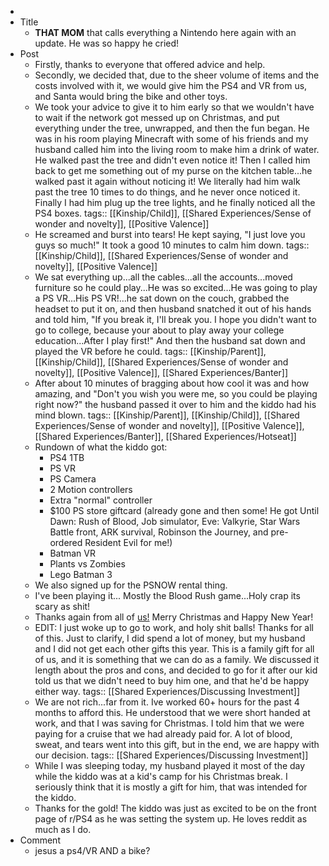 -
- Title
	- **THAT MOM** that calls everything a Nintendo here again with an update. He was so happy he cried!
- Post
	- Firstly, thanks to everyone that offered advice and help.
	- Secondly, we decided that, due to the sheer volume of items and the costs involved with it, we would give him the PS4 and VR from us, and Santa would bring the bike and other toys.
	- We took your advice to give it to him early so that we wouldn't have to wait if the network got messed up on Christmas, and put everything under the tree, unwrapped, and then the fun began.  He was in his room playing Minecraft with some of his friends and my husband called him into the living room to make him a drink of water.  He walked past the tree and didn't even notice it!  Then I called him back to get me something out of my purse on the kitchen table...he walked past it again without noticing it!  We literally had him walk past the tree 10 times to do things, and he never once noticed it.  Finally I had him plug up the tree lights, and he finally noticed all the PS4 boxes.
	  tags:: [[Kinship/Child]], [[Shared Experiences/Sense of wonder and novelty]], [[Positive Valence]]
	- He screamed and burst into tears!  He kept saying, "I just love you guys so much!"  It took a good 10 minutes to calm him down.
	  tags:: [[Kinship/Child]], [[Shared Experiences/Sense of wonder and novelty]], [[Positive Valence]]
	- We sat everything up...all the cables...all the accounts...moved furniture so he could play...He was so excited...He was going to play a PS VR...His PS VR!...he sat down on the couch, grabbed the headset to put it on, and then husband snatched it out of his hands and told him, "If you break it, I'll break you.  I hope you didn't want to go to college, because your about to play away your college education...After I play first!"  And then the husband sat down and played the VR before he could.
	  tags:: [[Kinship/Parent]], [[Kinship/Child]], [[Shared Experiences/Sense of wonder and novelty]], [[Positive Valence]], [[Shared Experiences/Banter]]
	- After about 10 minutes of bragging about how cool it was and how amazing, and "Don't you wish you were me, so you could be playing right now?" the husband passed it over to him and the kiddo had his mind blown.
	  tags:: [[Kinship/Parent]], [[Kinship/Child]], [[Shared Experiences/Sense of wonder and novelty]], [[Positive Valence]], [[Shared Experiences/Banter]], [[Shared Experiences/Hotseat]]
	- Rundown of what the kiddo got:
	  * PS4 1TB
	  * PS VR
	  * PS Camera
	  * 2 Motion controllers
	  * Extra "normal" controller
	  * $100 PS store giftcard (already gone and then some!  He got Until Dawn: Rush of Blood, Job simulator, Eve: Valkyrie, Star Wars Battle front, ARK survival, Robinson the Journey, and pre-ordered Resident Evil for me!)
	  * Batman VR
	  * Plants vs Zombies
	  * Lego Batman 3
	- We also signed up for the PSNOW rental thing.
	- I've been playing it... Mostly the Blood Rush game...Holy crap its scary as shit!
	- Thanks again from all of [us!](http://imgur.com/a/xMGyo)  Merry Christmas and Happy New Year!
	- EDIT:  I just woke up to go to work, and holy shit balls!  Thanks for all of this.  Just to clarify, I did spend a lot of money, but my husband and I did not get each other gifts this year.  This is a family gift for all of us, and it is something that we can do as a family.  We discussed it length about the pros and cons, and decided to go for it after our kid told us that we didn't need to buy him one, and that he'd be happy either way.
	  tags:: [[Shared Experiences/Discussing Investment]]
	- We are not rich...far from it.  Ive worked 60+ hours for the past 4 months to afford this.  He understood that we were short handed at work, and that I was saving for Christmas.  I told him that we were paying for a cruise that we had already paid for.  A lot of blood, sweat, and tears went into this gift, but in the end, we are happy with our decision.
	  tags:: [[Shared Experiences/Discussing Investment]]
	- While I was sleeping today, my husband played it most of the day while the kiddo was at a kid's camp for his Christmas break.  I seriously think that it is mostly a gift for him, that was intended for the kiddo.
	- Thanks for the gold!  The kiddo was just as excited to be on the front page of r/PS4 as he was setting the system up.  He loves reddit as much as I do.
- Comment
	- jesus a ps4/VR AND a bike?